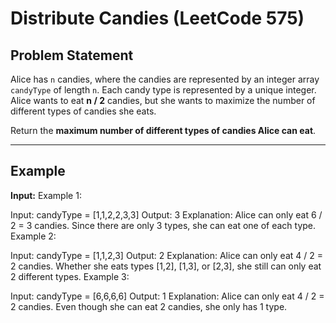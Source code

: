 # Distribute Candies (LeetCode 575)

## Problem Statement
Alice has `n` candies, where the candies are represented by an integer array `candyType` of length `n`. Each candy type is represented by a unique integer.  
Alice wants to eat **n / 2** candies, but she wants to maximize the number of different types of candies she eats.  

Return the **maximum number of different types of candies Alice can eat**.

---

## Example
**Input:**
Example 1:

Input: candyType = [1,1,2,2,3,3]
Output: 3
Explanation: Alice can only eat 6 / 2 = 3 candies. Since there are only 3 types, she can eat one of each type.
Example 2:

Input: candyType = [1,1,2,3]
Output: 2
Explanation: Alice can only eat 4 / 2 = 2 candies. Whether she eats types [1,2], [1,3], or [2,3], she still can only eat 2 different types.
Example 3:

Input: candyType = [6,6,6,6]
Output: 1
Explanation: Alice can only eat 4 / 2 = 2 candies. Even though she can eat 2 candies, she only has 1 type.